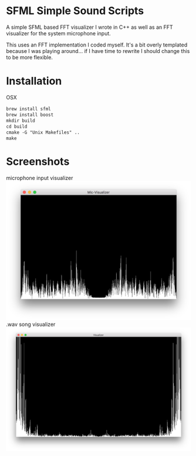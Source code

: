 # SFML Simple Sound Scripts
A simple SFML based FFT visualizer I wrote in C++ as well as an FFT visualizer for the system microphone input.

This uses an FFT implementation I coded myself. It's a bit overly templated because I was playing around... if I have time to rewrite I should change this to be more flexible.

# Installation
OSX
```
brew install sfml
brew install boost
mkdir build
cd build
cmake -G "Unix Makefiles" ..
make
```

# Screenshots
microphone input visualizer
![Alt text](https://raw.githubusercontent.com/garethgeorge/cs130g-music/master/cpp-visualizer/screenshot-1.png?raw=true "Mic-Visualizer")
.wav song visualizer
![Alt text](https://raw.githubusercontent.com/garethgeorge/cs130g-music/master/cpp-visualizer/screenshot-2.png?raw=true"Visualizer")
